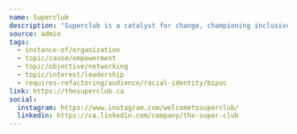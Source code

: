```yaml
---
name: Superclub
description: "Superclub is a catalyst for change, championing inclusive leaders to create opportunities for all."
source: admin
tags:
  - instance-of/organization
  - topic/cause/empowerment
  - topic/objective/networking
  - topic/interest/leadership
  - requires-refactoring/audience/racial-identity/bipoc
link: https://thesuperclub.ca
social:
  instagram: https://www.instagram.com/welcometosuperclub/
  linkedin: https://ca.linkedin.com/company/the-super-club
---
```

